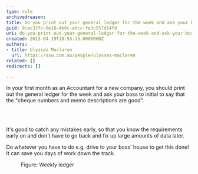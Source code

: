 ```yaml
---
type: rule
archivedreason: 
title: Do you print out your general ledger for the week and ask your boss to initial?
guid: 9cac32fc-0e18-4b0c-adcc-fe3c557d14fd
uri: do-you-print-out-your-general-ledger-for-the-week-and-ask-your-boss-to-initial
created: 2013-04-19T18:53:33.0000000Z
authors:
- title: Ulysses Maclaren
  url: https://ssw.com.au/people/ulysses-maclaren
related: []
redirects: []

---
```



<p>In your first month as an Accountant for a new company, you should print out the general ledger for the week and ask your boss to initial to say that the &quot;cheque numbers and memo descriptions are good&quot;.</p>
<br><excerpt class='endintro'></excerpt><br>
<p>It's good to catch any mistakes early, so that you know the requirements early on and don't have to go back and fix up large amounts of data later. </p><p>Do whatever you have to do e.g. drive to your boss' house to get this done! It can save you days of work down the track.</p><dl class="image"><dt><img src="/Management/Rules-to-Better-Accounting/PublishingImages/ledger-for-week.jpg" alt="" /></dt><dd>Figure&#58; Weekly ledger</dd></dl>


